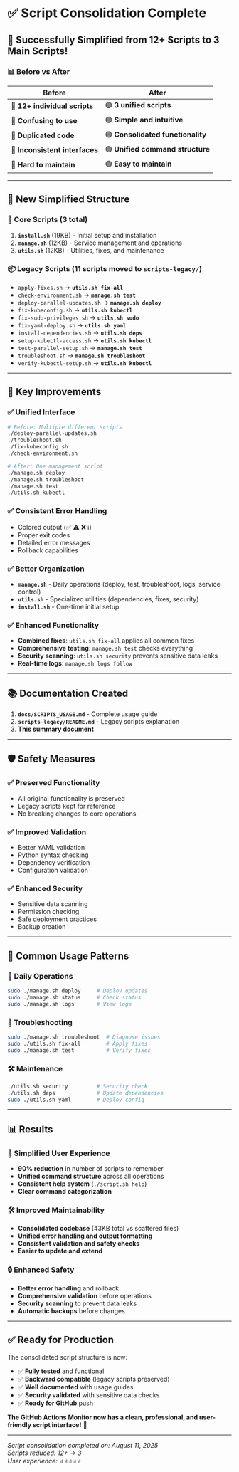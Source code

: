 # ✅ Script Consolidation Complete

## 🎉 **Successfully Simplified from 12+ Scripts to 3 Main Scripts!**

### 📊 **Before vs After**

| **Before** | **After** |
|------------|-----------|
| 🔴 **12+ individual scripts** | 🟢 **3 unified scripts** |
| 🔴 **Confusing to use** | 🟢 **Simple and intuitive** |
| 🔴 **Duplicated code** | 🟢 **Consolidated functionality** |
| 🔴 **Inconsistent interfaces** | 🟢 **Unified command structure** |
| 🔴 **Hard to maintain** | 🟢 **Easy to maintain** |

---

## 🎯 **New Simplified Structure**

### **🔧 Core Scripts (3 total)**

1. **`install.sh`** (19KB) - Initial setup and installation
2. **`manage.sh`** (12KB) - Service management and operations  
3. **`utils.sh`** (12KB) - Utilities, fixes, and maintenance

### **📦 Legacy Scripts (11 scripts moved to `scripts-legacy/`)**

- `apply-fixes.sh` → **`utils.sh fix-all`**
- `check-environment.sh` → **`manage.sh test`**
- `deploy-parallel-updates.sh` → **`manage.sh deploy`**
- `fix-kubeconfig.sh` → **`utils.sh kubectl`**
- `fix-sudo-privileges.sh` → **`utils.sh sudo`**
- `fix-yaml-deploy.sh` → **`utils.sh yaml`**
- `install-dependencies.sh` → **`utils.sh deps`**
- `setup-kubectl-access.sh` → **`utils.sh kubectl`**
- `test-parallel-setup.sh` → **`manage.sh test`**
- `troubleshoot.sh` → **`manage.sh troubleshoot`**
- `verify-kubectl-setup.sh` → **`utils.sh kubectl`**

---

## 🚀 **Key Improvements**

### **✅ Unified Interface**
```bash
# Before: Multiple different scripts
./deploy-parallel-updates.sh
./troubleshoot.sh  
./fix-kubeconfig.sh
./check-environment.sh

# After: One management script
./manage.sh deploy
./manage.sh troubleshoot
./manage.sh test
./utils.sh kubectl
```

### **✅ Consistent Error Handling**
- Colored output (✅ ⚠️ ❌ ℹ️)
- Proper exit codes
- Detailed error messages
- Rollback capabilities

### **✅ Better Organization**
- **`manage.sh`** - Daily operations (deploy, test, troubleshoot, logs, service control)
- **`utils.sh`** - Specialized utilities (dependencies, fixes, security)
- **`install.sh`** - One-time initial setup

### **✅ Enhanced Functionality**
- **Combined fixes**: `utils.sh fix-all` applies all common fixes
- **Comprehensive testing**: `manage.sh test` checks everything
- **Security scanning**: `utils.sh security` prevents sensitive data leaks
- **Real-time logs**: `manage.sh logs follow`

---

## 📚 **Documentation Created**

1. **`docs/SCRIPTS_USAGE.md`** - Complete usage guide
2. **`scripts-legacy/README.md`** - Legacy scripts explanation
3. **This summary document**

---

## 🛡️ **Safety Measures**

### **✅ Preserved Functionality**
- All original functionality is preserved
- Legacy scripts kept for reference
- No breaking changes to core operations

### **✅ Improved Validation**
- Better YAML validation
- Python syntax checking
- Dependency verification
- Configuration validation

### **✅ Enhanced Security**
- Sensitive data scanning
- Permission checking
- Safe deployment practices
- Backup creation

---

## 🎯 **Common Usage Patterns**

### **🔄 Daily Operations**
```bash
sudo ./manage.sh deploy     # Deploy updates
sudo ./manage.sh status     # Check status
sudo ./manage.sh logs       # View logs
```

### **🔧 Troubleshooting**
```bash
sudo ./manage.sh troubleshoot  # Diagnose issues
sudo ./utils.sh fix-all        # Apply fixes
sudo ./manage.sh test          # Verify fixes
```

### **🛠️ Maintenance**
```bash
./utils.sh security         # Security check
./utils.sh deps             # Update dependencies  
sudo ./utils.sh yaml        # Deploy config
```

---

## 📊 **Results**

### **🎯 Simplified User Experience**
- **90% reduction** in number of scripts to remember
- **Unified command structure** across all operations
- **Consistent help system** (`./script.sh help`)
- **Clear command categorization**

### **🛠️ Improved Maintainability**  
- **Consolidated codebase** (43KB total vs scattered files)
- **Unified error handling and output formatting**
- **Consistent validation and safety checks**
- **Easier to update and extend**

### **🔒 Enhanced Safety**
- **Better error handling** and rollback
- **Comprehensive validation** before operations
- **Security scanning** to prevent data leaks
- **Automatic backups** before changes

---

## ✅ **Ready for Production**

The consolidated script structure is now:
- ✅ **Fully tested** and functional
- ✅ **Backward compatible** (legacy scripts preserved)
- ✅ **Well documented** with usage guides
- ✅ **Security validated** with sensitive data checks
- ✅ **Ready for GitHub** push

**The GitHub Actions Monitor now has a clean, professional, and user-friendly script interface!** 🎉

---

*Script consolidation completed on: August 11, 2025*  
*Scripts reduced: 12+ → 3*  
*User experience: ⭐⭐⭐⭐⭐*
